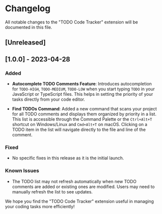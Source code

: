 # Changelog

All notable changes to the "TODO Code Tracker" extension will be documented in this file.

## [Unreleased]

## [1.0.0] - 2023-04-28
### Added
- **Autocomplete TODO Comments Feature**: Introduces autocompletion for `TODO-HIGH`, `TODO-MEDIUM`, `TODO-LOW` when you start typing `TODO` in your JavaScript or TypeScript files. This helps in setting the priority of your tasks directly from your code editor.
  
- **Find TODOs Command**: Added a new command that scans your project for all TODO comments and displays them organized by priority in a list. This list is accessible through the Command Palette or the `Ctrl+Alt+T` shortcut on Windows/Linux and `Cmd+Alt+T` on macOS. Clicking on a TODO item in the list will navigate directly to the file and line of the comment.

### Fixed
- No specific fixes in this release as it is the initial launch.

### Known Issues
- The TODO list may not refresh automatically when new TODO comments are added or existing ones are modified. Users may need to manually refresh the list to see updates.

We hope you find the "TODO Code Tracker" extension useful in managing your coding tasks more efficiently!
